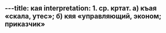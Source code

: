 ---title: кая
interpretation: 1. ср. кртат. а) къая «скала, утес»; б) кяя «управляющий, эконом; приказчик»
---
